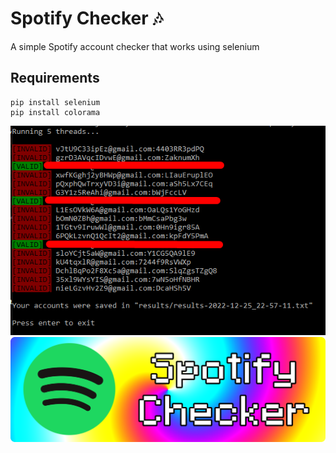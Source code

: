 # Spotify Checker 🎶
A simple Spotify account checker that works using selenium

## Requirements
```
pip install selenium
pip install colorama
```
<img src='img/console.png'>
<img src='img/spotify checker.png'>
